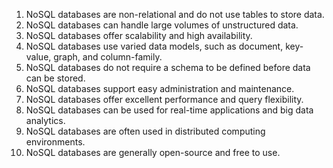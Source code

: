 1. NoSQL databases are non-relational and do not use tables to store data.
2. NoSQL databases can handle large volumes of unstructured data.
3. NoSQL databases offer scalability and high availability.
4. NoSQL databases use varied data models, such as document, key-value, graph, and column-family.
5. NoSQL databases do not require a schema to be defined before data can be stored.
6. NoSQL databases support easy administration and maintenance.
7. NoSQL databases offer excellent performance and query flexibility.
8. NoSQL databases can be used for real-time applications and big data analytics.
9. NoSQL databases are often used in distributed computing environments.
10. NoSQL databases are generally open-source and free to use.